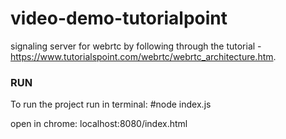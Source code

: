 # video-demo-tutorialpoint
signaling server for webrtc by following through the tutorial -https://www.tutorialspoint.com/webrtc/webrtc_architecture.htm.

### RUN
To run the project 
run in terminal: #node index.js 

open in chrome: localhost:8080/index.html

